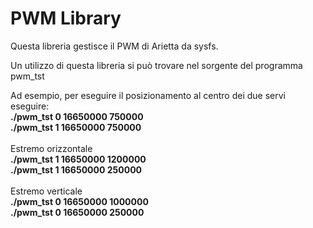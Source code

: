  PWM Library
=============

Questa libreria gestisce il PWM di Arietta da sysfs.<br>

Un utilizzo di questa libreria si può trovare nel sorgente del programma pwm_tst<br>

Ad esempio, per eseguire il posizionamento al centro dei due servi eseguire:<br>
<b>./pwm_tst 0 16650000 750000</b><br>
<b>./pwm_tst 1 16650000 750000</b><br>
<br>
Estremo orizzontale<br>
<b>./pwm_tst 1 16650000 1200000</b><br>
<b>./pwm_tst 1 16650000 250000</b><br>
<br>
Estremo verticale<br>
<b>./pwm_tst 0 16650000 1000000</b><br>
<b>./pwm_tst 0 16650000 250000</b><br>
